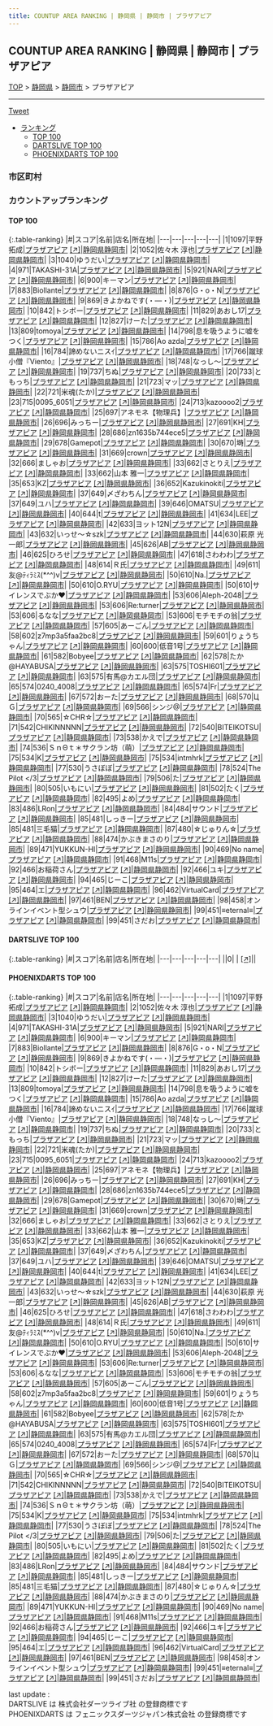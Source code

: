 ```yaml
---
title: COUNTUP AREA RANKING | 静岡県 | 静岡市 | プラザアピア
---
```

## COUNTUP AREA RANKING | 静岡県 | 静岡市 | プラザアピア

[TOP](/darts/rank/) > [静岡県](/darts/rank/静岡県/) > [静岡市](/darts/rank/静岡県/静岡市/) > プラザアピア

___

<a href="https://twitter.com/share?ref_src=twsrc%5Etfw" data-text="COUNTUP AREA RANKING | 静岡県静岡市プラザアピア" class="twitter-share-button" data-hashtags="DARTSLIVE,PHOENIXDARTS,darts,ダーツ" data-show-count="false">Tweet</a>

* [ランキング](#カウントアップランキング)
    * [TOP 100](#top-100)
    * [DARTSLIVE TOP 100](#dartslive-top-100)
    * [PHOENIXDARTS TOP 100](#phoenixdarts-top-100)

### 市区町村

<ul>

</ul>

### カウントアップランキング

#### TOP 100



{:.table-ranking}
|#|スコア|名前|店名|所在地|
|---|---|---|---|---|
|1|1097|<span class="rank-name-pd"><span class="pro-icon-pd"></span>平野 拓成</span>|<a href="/darts/rank/shops/78589.html">プラザアピア</a> <a href="https://vs.phoenixdarts.com/jp/shop/shopDetailInfo/s_78589?s_seq=78589">[↗]</a>|<a href="/darts/rank/静岡県/静岡市">静岡県静岡市</a>|
|2|1052|<span class="rank-name-pd"><span class="pro-icon-pd"></span>佐々木 淳也</span>|<a href="/darts/rank/shops/78589.html">プラザアピア</a> <a href="https://vs.phoenixdarts.com/jp/shop/shopDetailInfo/s_78589?s_seq=78589">[↗]</a>|<a href="/darts/rank/静岡県/静岡市">静岡県静岡市</a>|
|3|1040|<span class="rank-name-pd">ゆうだい</span>|<a href="/darts/rank/shops/78589.html">プラザアピア</a> <a href="https://vs.phoenixdarts.com/jp/shop/shopDetailInfo/s_78589?s_seq=78589">[↗]</a>|<a href="/darts/rank/静岡県/静岡市">静岡県静岡市</a>|
|4|971|<span class="rank-name-pd">TAKASHI-31A</span>|<a href="/darts/rank/shops/78589.html">プラザアピア</a> <a href="https://vs.phoenixdarts.com/jp/shop/shopDetailInfo/s_78589?s_seq=78589">[↗]</a>|<a href="/darts/rank/静岡県/静岡市">静岡県静岡市</a>|
|5|921|<span class="rank-name-pd">NARI</span>|<a href="/darts/rank/shops/78589.html">プラザアピア</a> <a href="https://vs.phoenixdarts.com/jp/shop/shopDetailInfo/s_78589?s_seq=78589">[↗]</a>|<a href="/darts/rank/静岡県/静岡市">静岡県静岡市</a>|
|6|900|<span class="rank-name-pd">キーマン</span>|<a href="/darts/rank/shops/78589.html">プラザアピア</a> <a href="https://vs.phoenixdarts.com/jp/shop/shopDetailInfo/s_78589?s_seq=78589">[↗]</a>|<a href="/darts/rank/静岡県/静岡市">静岡県静岡市</a>|
|7|883|<span class="rank-name-pd">Biollante</span>|<a href="/darts/rank/shops/78589.html">プラザアピア</a> <a href="https://vs.phoenixdarts.com/jp/shop/shopDetailInfo/s_78589?s_seq=78589">[↗]</a>|<a href="/darts/rank/静岡県/静岡市">静岡県静岡市</a>|
|8|876|<span class="rank-name-pd">G・o・N</span>|<a href="/darts/rank/shops/78589.html">プラザアピア</a> <a href="https://vs.phoenixdarts.com/jp/shop/shopDetailInfo/s_78589?s_seq=78589">[↗]</a>|<a href="/darts/rank/静岡県/静岡市">静岡県静岡市</a>|
|9|869|<span class="rank-name-pd">きよかねです(・―・)</span>|<a href="/darts/rank/shops/78589.html">プラザアピア</a> <a href="https://vs.phoenixdarts.com/jp/shop/shopDetailInfo/s_78589?s_seq=78589">[↗]</a>|<a href="/darts/rank/静岡県/静岡市">静岡県静岡市</a>|
|10|842|<span class="rank-name-pd">トシボー</span>|<a href="/darts/rank/shops/78589.html">プラザアピア</a> <a href="https://vs.phoenixdarts.com/jp/shop/shopDetailInfo/s_78589?s_seq=78589">[↗]</a>|<a href="/darts/rank/静岡県/静岡市">静岡県静岡市</a>|
|11|829|<span class="rank-name-pd">あおし17</span>|<a href="/darts/rank/shops/78589.html">プラザアピア</a> <a href="https://vs.phoenixdarts.com/jp/shop/shopDetailInfo/s_78589?s_seq=78589">[↗]</a>|<a href="/darts/rank/静岡県/静岡市">静岡県静岡市</a>|
|12|827|<span class="rank-name-pd">けーた</span>|<a href="/darts/rank/shops/78589.html">プラザアピア</a> <a href="https://vs.phoenixdarts.com/jp/shop/shopDetailInfo/s_78589?s_seq=78589">[↗]</a>|<a href="/darts/rank/静岡県/静岡市">静岡県静岡市</a>|
|13|809|<span class="rank-name-pd">tomoya</span>|<a href="/darts/rank/shops/78589.html">プラザアピア</a> <a href="https://vs.phoenixdarts.com/jp/shop/shopDetailInfo/s_78589?s_seq=78589">[↗]</a>|<a href="/darts/rank/静岡県/静岡市">静岡県静岡市</a>|
|14|798|<span class="rank-name-pd">息を吸うように嘘をつく</span>|<a href="/darts/rank/shops/78589.html">プラザアピア</a> <a href="https://vs.phoenixdarts.com/jp/shop/shopDetailInfo/s_78589?s_seq=78589">[↗]</a>|<a href="/darts/rank/静岡県/静岡市">静岡県静岡市</a>|
|15|786|<span class="rank-name-pd">Ao azda</span>|<a href="/darts/rank/shops/78589.html">プラザアピア</a> <a href="https://vs.phoenixdarts.com/jp/shop/shopDetailInfo/s_78589?s_seq=78589">[↗]</a>|<a href="/darts/rank/静岡県/静岡市">静岡県静岡市</a>|
|16|784|<span class="rank-name-pd">諦めないニスｲ</span>|<a href="/darts/rank/shops/78589.html">プラザアピア</a> <a href="https://vs.phoenixdarts.com/jp/shop/shopDetailInfo/s_78589?s_seq=78589">[↗]</a>|<a href="/darts/rank/静岡県/静岡市">静岡県静岡市</a>|
|17|766|<span class="rank-name-pd">蹴球小僧『Viento』</span>|<a href="/darts/rank/shops/78589.html">プラザアピア</a> <a href="https://vs.phoenixdarts.com/jp/shop/shopDetailInfo/s_78589?s_seq=78589">[↗]</a>|<a href="/darts/rank/静岡県/静岡市">静岡県静岡市</a>|
|18|748|<span class="rank-name-pd">なっし～</span>|<a href="/darts/rank/shops/78589.html">プラザアピア</a> <a href="https://vs.phoenixdarts.com/jp/shop/shopDetailInfo/s_78589?s_seq=78589">[↗]</a>|<a href="/darts/rank/静岡県/静岡市">静岡県静岡市</a>|
|19|737|<span class="rank-name-pd">ちぬ</span>|<a href="/darts/rank/shops/78589.html">プラザアピア</a> <a href="https://vs.phoenixdarts.com/jp/shop/shopDetailInfo/s_78589?s_seq=78589">[↗]</a>|<a href="/darts/rank/静岡県/静岡市">静岡県静岡市</a>|
|20|733|<span class="rank-name-pd">ともっち</span>|<a href="/darts/rank/shops/78589.html">プラザアピア</a> <a href="https://vs.phoenixdarts.com/jp/shop/shopDetailInfo/s_78589?s_seq=78589">[↗]</a>|<a href="/darts/rank/静岡県/静岡市">静岡県静岡市</a>|
|21|723|<span class="rank-name-pd">マッ</span>|<a href="/darts/rank/shops/78589.html">プラザアピア</a> <a href="https://vs.phoenixdarts.com/jp/shop/shopDetailInfo/s_78589?s_seq=78589">[↗]</a>|<a href="/darts/rank/静岡県/静岡市">静岡県静岡市</a>|
|22|721|<span class="rank-name-pd">米魂(たか)</span>|<a href="/darts/rank/shops/78589.html">プラザアピア</a> <a href="https://vs.phoenixdarts.com/jp/shop/shopDetailInfo/s_78589?s_seq=78589">[↗]</a>|<a href="/darts/rank/静岡県/静岡市">静岡県静岡市</a>|
|23|715|<span class="rank-name-pd">0095_6051</span>|<a href="/darts/rank/shops/78589.html">プラザアピア</a> <a href="https://vs.phoenixdarts.com/jp/shop/shopDetailInfo/s_78589?s_seq=78589">[↗]</a>|<a href="/darts/rank/静岡県/静岡市">静岡県静岡市</a>|
|24|713|<span class="rank-name-pd">kazoooo2</span>|<a href="/darts/rank/shops/78589.html">プラザアピア</a> <a href="https://vs.phoenixdarts.com/jp/shop/shopDetailInfo/s_78589?s_seq=78589">[↗]</a>|<a href="/darts/rank/静岡県/静岡市">静岡県静岡市</a>|
|25|697|<span class="rank-name-pd">アネモネ【物理兵】</span>|<a href="/darts/rank/shops/78589.html">プラザアピア</a> <a href="https://vs.phoenixdarts.com/jp/shop/shopDetailInfo/s_78589?s_seq=78589">[↗]</a>|<a href="/darts/rank/静岡県/静岡市">静岡県静岡市</a>|
|26|696|<span class="rank-name-pd">みっちー</span>|<a href="/darts/rank/shops/78589.html">プラザアピア</a> <a href="https://vs.phoenixdarts.com/jp/shop/shopDetailInfo/s_78589?s_seq=78589">[↗]</a>|<a href="/darts/rank/静岡県/静岡市">静岡県静岡市</a>|
|27|691|<span class="rank-name-pd">KH</span>|<a href="/darts/rank/shops/78589.html">プラザアピア</a> <a href="https://vs.phoenixdarts.com/jp/shop/shopDetailInfo/s_78589?s_seq=78589">[↗]</a>|<a href="/darts/rank/静岡県/静岡市">静岡県静岡市</a>|
|28|686|<span class="rank-name-pd">zn1635b744ece5</span>|<a href="/darts/rank/shops/78589.html">プラザアピア</a> <a href="https://vs.phoenixdarts.com/jp/shop/shopDetailInfo/s_78589?s_seq=78589">[↗]</a>|<a href="/darts/rank/静岡県/静岡市">静岡県静岡市</a>|
|29|678|<span class="rank-name-pd">Gamepot</span>|<a href="/darts/rank/shops/78589.html">プラザアピア</a> <a href="https://vs.phoenixdarts.com/jp/shop/shopDetailInfo/s_78589?s_seq=78589">[↗]</a>|<a href="/darts/rank/静岡県/静岡市">静岡県静岡市</a>|
|30|670|<span class="rank-name-pd">塒</span>|<a href="/darts/rank/shops/78589.html">プラザアピア</a> <a href="https://vs.phoenixdarts.com/jp/shop/shopDetailInfo/s_78589?s_seq=78589">[↗]</a>|<a href="/darts/rank/静岡県/静岡市">静岡県静岡市</a>|
|31|669|<span class="rank-name-pd">crown</span>|<a href="/darts/rank/shops/78589.html">プラザアピア</a> <a href="https://vs.phoenixdarts.com/jp/shop/shopDetailInfo/s_78589?s_seq=78589">[↗]</a>|<a href="/darts/rank/静岡県/静岡市">静岡県静岡市</a>|
|32|666|<span class="rank-name-pd">ましゃお</span>|<a href="/darts/rank/shops/78589.html">プラザアピア</a> <a href="https://vs.phoenixdarts.com/jp/shop/shopDetailInfo/s_78589?s_seq=78589">[↗]</a>|<a href="/darts/rank/静岡県/静岡市">静岡県静岡市</a>|
|33|662|<span class="rank-name-pd">さとりえ</span>|<a href="/darts/rank/shops/78589.html">プラザアピア</a> <a href="https://vs.phoenixdarts.com/jp/shop/shopDetailInfo/s_78589?s_seq=78589">[↗]</a>|<a href="/darts/rank/静岡県/静岡市">静岡県静岡市</a>|
|33|662|<span class="rank-name-pd">山本 雅一</span>|<a href="/darts/rank/shops/78589.html">プラザアピア</a> <a href="https://vs.phoenixdarts.com/jp/shop/shopDetailInfo/s_78589?s_seq=78589">[↗]</a>|<a href="/darts/rank/静岡県/静岡市">静岡県静岡市</a>|
|35|653|<span class="rank-name-pd">KZ</span>|<a href="/darts/rank/shops/78589.html">プラザアピア</a> <a href="https://vs.phoenixdarts.com/jp/shop/shopDetailInfo/s_78589?s_seq=78589">[↗]</a>|<a href="/darts/rank/静岡県/静岡市">静岡県静岡市</a>|
|36|652|<span class="rank-name-pd">Kazukinokiti</span>|<a href="/darts/rank/shops/78589.html">プラザアピア</a> <a href="https://vs.phoenixdarts.com/jp/shop/shopDetailInfo/s_78589?s_seq=78589">[↗]</a>|<a href="/darts/rank/静岡県/静岡市">静岡県静岡市</a>|
|37|649|<span class="rank-name-pd">〆ざわちん</span>|<a href="/darts/rank/shops/78589.html">プラザアピア</a> <a href="https://vs.phoenixdarts.com/jp/shop/shopDetailInfo/s_78589?s_seq=78589">[↗]</a>|<a href="/darts/rank/静岡県/静岡市">静岡県静岡市</a>|
|37|649|<span class="rank-name-pd">ユハ</span>|<a href="/darts/rank/shops/78589.html">プラザアピア</a> <a href="https://vs.phoenixdarts.com/jp/shop/shopDetailInfo/s_78589?s_seq=78589">[↗]</a>|<a href="/darts/rank/静岡県/静岡市">静岡県静岡市</a>|
|39|646|<span class="rank-name-pd">OMATSU</span>|<a href="/darts/rank/shops/78589.html">プラザアピア</a> <a href="https://vs.phoenixdarts.com/jp/shop/shopDetailInfo/s_78589?s_seq=78589">[↗]</a>|<a href="/darts/rank/静岡県/静岡市">静岡県静岡市</a>|
|40|644|<span class="rank-name-pd">t</span>|<a href="/darts/rank/shops/78589.html">プラザアピア</a> <a href="https://vs.phoenixdarts.com/jp/shop/shopDetailInfo/s_78589?s_seq=78589">[↗]</a>|<a href="/darts/rank/静岡県/静岡市">静岡県静岡市</a>|
|41|634|<span class="rank-name-pd">LEE</span>|<a href="/darts/rank/shops/78589.html">プラザアピア</a> <a href="https://vs.phoenixdarts.com/jp/shop/shopDetailInfo/s_78589?s_seq=78589">[↗]</a>|<a href="/darts/rank/静岡県/静岡市">静岡県静岡市</a>|
|42|633|<span class="rank-name-pd">ヨット12N</span>|<a href="/darts/rank/shops/78589.html">プラザアピア</a> <a href="https://vs.phoenixdarts.com/jp/shop/shopDetailInfo/s_78589?s_seq=78589">[↗]</a>|<a href="/darts/rank/静岡県/静岡市">静岡県静岡市</a>|
|43|632|<span class="rank-name-pd">いっせ～☆szk</span>|<a href="/darts/rank/shops/78589.html">プラザアピア</a> <a href="https://vs.phoenixdarts.com/jp/shop/shopDetailInfo/s_78589?s_seq=78589">[↗]</a>|<a href="/darts/rank/静岡県/静岡市">静岡県静岡市</a>|
|44|630|<span class="rank-name-pd"><span class="pro-icon-pd"></span>萩原 光一郎</span>|<a href="/darts/rank/shops/78589.html">プラザアピア</a> <a href="https://vs.phoenixdarts.com/jp/shop/shopDetailInfo/s_78589?s_seq=78589">[↗]</a>|<a href="/darts/rank/静岡県/静岡市">静岡県静岡市</a>|
|45|626|<span class="rank-name-pd">AB</span>|<a href="/darts/rank/shops/78589.html">プラザアピア</a> <a href="https://vs.phoenixdarts.com/jp/shop/shopDetailInfo/s_78589?s_seq=78589">[↗]</a>|<a href="/darts/rank/静岡県/静岡市">静岡県静岡市</a>|
|46|625|<span class="rank-name-pd">ひろせ</span>|<a href="/darts/rank/shops/78589.html">プラザアピア</a> <a href="https://vs.phoenixdarts.com/jp/shop/shopDetailInfo/s_78589?s_seq=78589">[↗]</a>|<a href="/darts/rank/静岡県/静岡市">静岡県静岡市</a>|
|47|618|<span class="rank-name-pd">さわわわ</span>|<a href="/darts/rank/shops/78589.html">プラザアピア</a> <a href="https://vs.phoenixdarts.com/jp/shop/shopDetailInfo/s_78589?s_seq=78589">[↗]</a>|<a href="/darts/rank/静岡県/静岡市">静岡県静岡市</a>|
|48|614|<span class="rank-name-pd">Ｒ氏</span>|<a href="/darts/rank/shops/78589.html">プラザアピア</a> <a href="https://vs.phoenixdarts.com/jp/shop/shopDetailInfo/s_78589?s_seq=78589">[↗]</a>|<a href="/darts/rank/静岡県/静岡市">静岡県静岡市</a>|
|49|611|<span class="rank-name-pd">友@ﾃｨﾗﾐｽ(*^^)v</span>|<a href="/darts/rank/shops/78589.html">プラザアピア</a> <a href="https://vs.phoenixdarts.com/jp/shop/shopDetailInfo/s_78589?s_seq=78589">[↗]</a>|<a href="/darts/rank/静岡県/静岡市">静岡県静岡市</a>|
|50|610|<span class="rank-name-pd">Na.</span>|<a href="/darts/rank/shops/78589.html">プラザアピア</a> <a href="https://vs.phoenixdarts.com/jp/shop/shopDetailInfo/s_78589?s_seq=78589">[↗]</a>|<a href="/darts/rank/静岡県/静岡市">静岡県静岡市</a>|
|50|610|<span class="rank-name-pd">O.RYU</span>|<a href="/darts/rank/shops/78589.html">プラザアピア</a> <a href="https://vs.phoenixdarts.com/jp/shop/shopDetailInfo/s_78589?s_seq=78589">[↗]</a>|<a href="/darts/rank/静岡県/静岡市">静岡県静岡市</a>|
|50|610|<span class="rank-name-pd">サイレンスでぶか♥️</span>|<a href="/darts/rank/shops/78589.html">プラザアピア</a> <a href="https://vs.phoenixdarts.com/jp/shop/shopDetailInfo/s_78589?s_seq=78589">[↗]</a>|<a href="/darts/rank/静岡県/静岡市">静岡県静岡市</a>|
|53|606|<span class="rank-name-pd">Aleph-2048</span>|<a href="/darts/rank/shops/78589.html">プラザアピア</a> <a href="https://vs.phoenixdarts.com/jp/shop/shopDetailInfo/s_78589?s_seq=78589">[↗]</a>|<a href="/darts/rank/静岡県/静岡市">静岡県静岡市</a>|
|53|606|<span class="rank-name-pd">Re:turner</span>|<a href="/darts/rank/shops/78589.html">プラザアピア</a> <a href="https://vs.phoenixdarts.com/jp/shop/shopDetailInfo/s_78589?s_seq=78589">[↗]</a>|<a href="/darts/rank/静岡県/静岡市">静岡県静岡市</a>|
|53|606|<span class="rank-name-pd">るなな</span>|<a href="/darts/rank/shops/78589.html">プラザアピア</a> <a href="https://vs.phoenixdarts.com/jp/shop/shopDetailInfo/s_78589?s_seq=78589">[↗]</a>|<a href="/darts/rank/静岡県/静岡市">静岡県静岡市</a>|
|53|606|<span class="rank-name-pd">モチモチの翁</span>|<a href="/darts/rank/shops/78589.html">プラザアピア</a> <a href="https://vs.phoenixdarts.com/jp/shop/shopDetailInfo/s_78589?s_seq=78589">[↗]</a>|<a href="/darts/rank/静岡県/静岡市">静岡県静岡市</a>|
|57|605|<span class="rank-name-pd">あーごん</span>|<a href="/darts/rank/shops/78589.html">プラザアピア</a> <a href="https://vs.phoenixdarts.com/jp/shop/shopDetailInfo/s_78589?s_seq=78589">[↗]</a>|<a href="/darts/rank/静岡県/静岡市">静岡県静岡市</a>|
|58|602|<span class="rank-name-pd">z7mp3a5faa2bc8</span>|<a href="/darts/rank/shops/78589.html">プラザアピア</a> <a href="https://vs.phoenixdarts.com/jp/shop/shopDetailInfo/s_78589?s_seq=78589">[↗]</a>|<a href="/darts/rank/静岡県/静岡市">静岡県静岡市</a>|
|59|601|<span class="rank-name-pd">りょうちゃん</span>|<a href="/darts/rank/shops/78589.html">プラザアピア</a> <a href="https://vs.phoenixdarts.com/jp/shop/shopDetailInfo/s_78589?s_seq=78589">[↗]</a>|<a href="/darts/rank/静岡県/静岡市">静岡県静岡市</a>|
|60|600|<span class="rank-name-pd">低音1号</span>|<a href="/darts/rank/shops/78589.html">プラザアピア</a> <a href="https://vs.phoenixdarts.com/jp/shop/shopDetailInfo/s_78589?s_seq=78589">[↗]</a>|<a href="/darts/rank/静岡県/静岡市">静岡県静岡市</a>|
|61|582|<span class="rank-name-pd">Bobyee</span>|<a href="/darts/rank/shops/78589.html">プラザアピア</a> <a href="https://vs.phoenixdarts.com/jp/shop/shopDetailInfo/s_78589?s_seq=78589">[↗]</a>|<a href="/darts/rank/静岡県/静岡市">静岡県静岡市</a>|
|62|578|<span class="rank-name-pd">たか@HAYABUSA</span>|<a href="/darts/rank/shops/78589.html">プラザアピア</a> <a href="https://vs.phoenixdarts.com/jp/shop/shopDetailInfo/s_78589?s_seq=78589">[↗]</a>|<a href="/darts/rank/静岡県/静岡市">静岡県静岡市</a>|
|63|575|<span class="rank-name-pd">TOSHI601</span>|<a href="/darts/rank/shops/78589.html">プラザアピア</a> <a href="https://vs.phoenixdarts.com/jp/shop/shopDetailInfo/s_78589?s_seq=78589">[↗]</a>|<a href="/darts/rank/静岡県/静岡市">静岡県静岡市</a>|
|63|575|<span class="rank-name-pd">有馬@カエル団</span>|<a href="/darts/rank/shops/78589.html">プラザアピア</a> <a href="https://vs.phoenixdarts.com/jp/shop/shopDetailInfo/s_78589?s_seq=78589">[↗]</a>|<a href="/darts/rank/静岡県/静岡市">静岡県静岡市</a>|
|65|574|<span class="rank-name-pd">0240_4008</span>|<a href="/darts/rank/shops/78589.html">プラザアピア</a> <a href="https://vs.phoenixdarts.com/jp/shop/shopDetailInfo/s_78589?s_seq=78589">[↗]</a>|<a href="/darts/rank/静岡県/静岡市">静岡県静岡市</a>|
|65|574|<span class="rank-name-pd">Fr</span>|<a href="/darts/rank/shops/78589.html">プラザアピア</a> <a href="https://vs.phoenixdarts.com/jp/shop/shopDetailInfo/s_78589?s_seq=78589">[↗]</a>|<a href="/darts/rank/静岡県/静岡市">静岡県静岡市</a>|
|67|572|<span class="rank-name-pd">おーた</span>|<a href="/darts/rank/shops/78589.html">プラザアピア</a> <a href="https://vs.phoenixdarts.com/jp/shop/shopDetailInfo/s_78589?s_seq=78589">[↗]</a>|<a href="/darts/rank/静岡県/静岡市">静岡県静岡市</a>|
|68|570|<span class="rank-name-pd">ЦＧ</span>|<a href="/darts/rank/shops/78589.html">プラザアピア</a> <a href="https://vs.phoenixdarts.com/jp/shop/shopDetailInfo/s_78589?s_seq=78589">[↗]</a>|<a href="/darts/rank/静岡県/静岡市">静岡県静岡市</a>|
|69|566|<span class="rank-name-pd">シンジ@</span>|<a href="/darts/rank/shops/78589.html">プラザアピア</a> <a href="https://vs.phoenixdarts.com/jp/shop/shopDetailInfo/s_78589?s_seq=78589">[↗]</a>|<a href="/darts/rank/静岡県/静岡市">静岡県静岡市</a>|
|70|565|<span class="rank-name-pd">☆CHR☆</span>|<a href="/darts/rank/shops/78589.html">プラザアピア</a> <a href="https://vs.phoenixdarts.com/jp/shop/shopDetailInfo/s_78589?s_seq=78589">[↗]</a>|<a href="/darts/rank/静岡県/静岡市">静岡県静岡市</a>|
|71|542|<span class="rank-name-pd">CHIKINNNNN</span>|<a href="/darts/rank/shops/78589.html">プラザアピア</a> <a href="https://vs.phoenixdarts.com/jp/shop/shopDetailInfo/s_78589?s_seq=78589">[↗]</a>|<a href="/darts/rank/静岡県/静岡市">静岡県静岡市</a>|
|72|540|<span class="rank-name-pd">BITEIKOTSU</span>|<a href="/darts/rank/shops/78589.html">プラザアピア</a> <a href="https://vs.phoenixdarts.com/jp/shop/shopDetailInfo/s_78589?s_seq=78589">[↗]</a>|<a href="/darts/rank/静岡県/静岡市">静岡県静岡市</a>|
|73|538|<span class="rank-name-pd">かえで</span>|<a href="/darts/rank/shops/78589.html">プラザアピア</a> <a href="https://vs.phoenixdarts.com/jp/shop/shopDetailInfo/s_78589?s_seq=78589">[↗]</a>|<a href="/darts/rank/静岡県/静岡市">静岡県静岡市</a>|
|74|536|<span class="rank-name-pd">ＳｎΘｔ＊サクラン坊（萌）</span>|<a href="/darts/rank/shops/78589.html">プラザアピア</a> <a href="https://vs.phoenixdarts.com/jp/shop/shopDetailInfo/s_78589?s_seq=78589">[↗]</a>|<a href="/darts/rank/静岡県/静岡市">静岡県静岡市</a>|
|75|534|<span class="rank-name-pd">K</span>|<a href="/darts/rank/shops/78589.html">プラザアピア</a> <a href="https://vs.phoenixdarts.com/jp/shop/shopDetailInfo/s_78589?s_seq=78589">[↗]</a>|<a href="/darts/rank/静岡県/静岡市">静岡県静岡市</a>|
|75|534|<span class="rank-name-pd">intmhrk</span>|<a href="/darts/rank/shops/78589.html">プラザアピア</a> <a href="https://vs.phoenixdarts.com/jp/shop/shopDetailInfo/s_78589?s_seq=78589">[↗]</a>|<a href="/darts/rank/静岡県/静岡市">静岡県静岡市</a>|
|77|530|<span class="rank-name-pd">うさぼぼ</span>|<a href="/darts/rank/shops/78589.html">プラザアピア</a> <a href="https://vs.phoenixdarts.com/jp/shop/shopDetailInfo/s_78589?s_seq=78589">[↗]</a>|<a href="/darts/rank/静岡県/静岡市">静岡県静岡市</a>|
|78|524|<span class="rank-name-pd">The Pilot &lt;/3</span>|<a href="/darts/rank/shops/78589.html">プラザアピア</a> <a href="https://vs.phoenixdarts.com/jp/shop/shopDetailInfo/s_78589?s_seq=78589">[↗]</a>|<a href="/darts/rank/静岡県/静岡市">静岡県静岡市</a>|
|79|506|<span class="rank-name-pd">た</span>|<a href="/darts/rank/shops/78589.html">プラザアピア</a> <a href="https://vs.phoenixdarts.com/jp/shop/shopDetailInfo/s_78589?s_seq=78589">[↗]</a>|<a href="/darts/rank/静岡県/静岡市">静岡県静岡市</a>|
|80|505|<span class="rank-name-pd">いもにい</span>|<a href="/darts/rank/shops/78589.html">プラザアピア</a> <a href="https://vs.phoenixdarts.com/jp/shop/shopDetailInfo/s_78589?s_seq=78589">[↗]</a>|<a href="/darts/rank/静岡県/静岡市">静岡県静岡市</a>|
|81|502|<span class="rank-name-pd">たく</span>|<a href="/darts/rank/shops/78589.html">プラザアピア</a> <a href="https://vs.phoenixdarts.com/jp/shop/shopDetailInfo/s_78589?s_seq=78589">[↗]</a>|<a href="/darts/rank/静岡県/静岡市">静岡県静岡市</a>|
|82|495|<span class="rank-name-pd">よめ</span>|<a href="/darts/rank/shops/78589.html">プラザアピア</a> <a href="https://vs.phoenixdarts.com/jp/shop/shopDetailInfo/s_78589?s_seq=78589">[↗]</a>|<a href="/darts/rank/静岡県/静岡市">静岡県静岡市</a>|
|83|486|<span class="rank-name-pd">LRon</span>|<a href="/darts/rank/shops/78589.html">プラザアピア</a> <a href="https://vs.phoenixdarts.com/jp/shop/shopDetailInfo/s_78589?s_seq=78589">[↗]</a>|<a href="/darts/rank/静岡県/静岡市">静岡県静岡市</a>|
|84|484|<span class="rank-name-pd">サウンド</span>|<a href="/darts/rank/shops/78589.html">プラザアピア</a> <a href="https://vs.phoenixdarts.com/jp/shop/shopDetailInfo/s_78589?s_seq=78589">[↗]</a>|<a href="/darts/rank/静岡県/静岡市">静岡県静岡市</a>|
|85|481|<span class="rank-name-pd">しっきー</span>|<a href="/darts/rank/shops/78589.html">プラザアピア</a> <a href="https://vs.phoenixdarts.com/jp/shop/shopDetailInfo/s_78589?s_seq=78589">[↗]</a>|<a href="/darts/rank/静岡県/静岡市">静岡県静岡市</a>|
|85|481|<span class="rank-name-pd">三毛猫</span>|<a href="/darts/rank/shops/78589.html">プラザアピア</a> <a href="https://vs.phoenixdarts.com/jp/shop/shopDetailInfo/s_78589?s_seq=78589">[↗]</a>|<a href="/darts/rank/静岡県/静岡市">静岡県静岡市</a>|
|87|480|<span class="rank-name-pd">☆じゅりん☆</span>|<a href="/darts/rank/shops/78589.html">プラザアピア</a> <a href="https://vs.phoenixdarts.com/jp/shop/shopDetailInfo/s_78589?s_seq=78589">[↗]</a>|<a href="/darts/rank/静岡県/静岡市">静岡県静岡市</a>|
|88|474|<span class="rank-name-pd">かぶきまさのり</span>|<a href="/darts/rank/shops/78589.html">プラザアピア</a> <a href="https://vs.phoenixdarts.com/jp/shop/shopDetailInfo/s_78589?s_seq=78589">[↗]</a>|<a href="/darts/rank/静岡県/静岡市">静岡県静岡市</a>|
|89|471|<span class="rank-name-pd">YUKKUN-HI</span>|<a href="/darts/rank/shops/78589.html">プラザアピア</a> <a href="https://vs.phoenixdarts.com/jp/shop/shopDetailInfo/s_78589?s_seq=78589">[↗]</a>|<a href="/darts/rank/静岡県/静岡市">静岡県静岡市</a>|
|90|469|<span class="rank-name-pd">No name</span>|<a href="/darts/rank/shops/78589.html">プラザアピア</a> <a href="https://vs.phoenixdarts.com/jp/shop/shopDetailInfo/s_78589?s_seq=78589">[↗]</a>|<a href="/darts/rank/静岡県/静岡市">静岡県静岡市</a>|
|91|468|<span class="rank-name-pd">M11s</span>|<a href="/darts/rank/shops/78589.html">プラザアピア</a> <a href="https://vs.phoenixdarts.com/jp/shop/shopDetailInfo/s_78589?s_seq=78589">[↗]</a>|<a href="/darts/rank/静岡県/静岡市">静岡県静岡市</a>|
|92|466|<span class="rank-name-pd">お稲荷さん</span>|<a href="/darts/rank/shops/78589.html">プラザアピア</a> <a href="https://vs.phoenixdarts.com/jp/shop/shopDetailInfo/s_78589?s_seq=78589">[↗]</a>|<a href="/darts/rank/静岡県/静岡市">静岡県静岡市</a>|
|92|466|<span class="rank-name-pd">ユキ</span>|<a href="/darts/rank/shops/78589.html">プラザアピア</a> <a href="https://vs.phoenixdarts.com/jp/shop/shopDetailInfo/s_78589?s_seq=78589">[↗]</a>|<a href="/darts/rank/静岡県/静岡市">静岡県静岡市</a>|
|94|465|<span class="rank-name-pd">じーこ</span>|<a href="/darts/rank/shops/78589.html">プラザアピア</a> <a href="https://vs.phoenixdarts.com/jp/shop/shopDetailInfo/s_78589?s_seq=78589">[↗]</a>|<a href="/darts/rank/静岡県/静岡市">静岡県静岡市</a>|
|95|464|<span class="rank-name-pd">エ</span>|<a href="/darts/rank/shops/78589.html">プラザアピア</a> <a href="https://vs.phoenixdarts.com/jp/shop/shopDetailInfo/s_78589?s_seq=78589">[↗]</a>|<a href="/darts/rank/静岡県/静岡市">静岡県静岡市</a>|
|96|462|<span class="rank-name-pd">VirtualCard</span>|<a href="/darts/rank/shops/78589.html">プラザアピア</a> <a href="https://vs.phoenixdarts.com/jp/shop/shopDetailInfo/s_78589?s_seq=78589">[↗]</a>|<a href="/darts/rank/静岡県/静岡市">静岡県静岡市</a>|
|97|461|<span class="rank-name-pd">BEN</span>|<a href="/darts/rank/shops/78589.html">プラザアピア</a> <a href="https://vs.phoenixdarts.com/jp/shop/shopDetailInfo/s_78589?s_seq=78589">[↗]</a>|<a href="/darts/rank/静岡県/静岡市">静岡県静岡市</a>|
|98|458|<span class="rank-name-pd">オンラインイベント型シュウ</span>|<a href="/darts/rank/shops/78589.html">プラザアピア</a> <a href="https://vs.phoenixdarts.com/jp/shop/shopDetailInfo/s_78589?s_seq=78589">[↗]</a>|<a href="/darts/rank/静岡県/静岡市">静岡県静岡市</a>|
|99|451|<span class="rank-name-pd">≡eternal≡</span>|<a href="/darts/rank/shops/78589.html">プラザアピア</a> <a href="https://vs.phoenixdarts.com/jp/shop/shopDetailInfo/s_78589?s_seq=78589">[↗]</a>|<a href="/darts/rank/静岡県/静岡市">静岡県静岡市</a>|
|99|451|<span class="rank-name-pd">さだお</span>|<a href="/darts/rank/shops/78589.html">プラザアピア</a> <a href="https://vs.phoenixdarts.com/jp/shop/shopDetailInfo/s_78589?s_seq=78589">[↗]</a>|<a href="/darts/rank/静岡県/静岡市">静岡県静岡市</a>|


#### DARTSLIVE TOP 100



{:.table-ranking}
|#|スコア|名前|店名|所在地|
|---|---|---|---|---|
||0|<span class="rank-name-dl"> </span>|<a href="/darts/rank/shops/.html"></a> <a href="">[↗]</a>|<a href="/darts/rank//"></a>|


#### PHOENIXDARTS TOP 100



{:.table-ranking}
|#|スコア|名前|店名|所在地|
|---|---|---|---|---|
|1|1097|<span class="rank-name-pd"><span class="pro-icon-pd"></span>平野 拓成</span>|<a href="/darts/rank/shops/78589.html">プラザアピア</a> <a href="https://vs.phoenixdarts.com/jp/shop/shopDetailInfo/s_78589?s_seq=78589">[↗]</a>|<a href="/darts/rank/静岡県/静岡市">静岡県静岡市</a>|
|2|1052|<span class="rank-name-pd"><span class="pro-icon-pd"></span>佐々木 淳也</span>|<a href="/darts/rank/shops/78589.html">プラザアピア</a> <a href="https://vs.phoenixdarts.com/jp/shop/shopDetailInfo/s_78589?s_seq=78589">[↗]</a>|<a href="/darts/rank/静岡県/静岡市">静岡県静岡市</a>|
|3|1040|<span class="rank-name-pd">ゆうだい</span>|<a href="/darts/rank/shops/78589.html">プラザアピア</a> <a href="https://vs.phoenixdarts.com/jp/shop/shopDetailInfo/s_78589?s_seq=78589">[↗]</a>|<a href="/darts/rank/静岡県/静岡市">静岡県静岡市</a>|
|4|971|<span class="rank-name-pd">TAKASHI-31A</span>|<a href="/darts/rank/shops/78589.html">プラザアピア</a> <a href="https://vs.phoenixdarts.com/jp/shop/shopDetailInfo/s_78589?s_seq=78589">[↗]</a>|<a href="/darts/rank/静岡県/静岡市">静岡県静岡市</a>|
|5|921|<span class="rank-name-pd">NARI</span>|<a href="/darts/rank/shops/78589.html">プラザアピア</a> <a href="https://vs.phoenixdarts.com/jp/shop/shopDetailInfo/s_78589?s_seq=78589">[↗]</a>|<a href="/darts/rank/静岡県/静岡市">静岡県静岡市</a>|
|6|900|<span class="rank-name-pd">キーマン</span>|<a href="/darts/rank/shops/78589.html">プラザアピア</a> <a href="https://vs.phoenixdarts.com/jp/shop/shopDetailInfo/s_78589?s_seq=78589">[↗]</a>|<a href="/darts/rank/静岡県/静岡市">静岡県静岡市</a>|
|7|883|<span class="rank-name-pd">Biollante</span>|<a href="/darts/rank/shops/78589.html">プラザアピア</a> <a href="https://vs.phoenixdarts.com/jp/shop/shopDetailInfo/s_78589?s_seq=78589">[↗]</a>|<a href="/darts/rank/静岡県/静岡市">静岡県静岡市</a>|
|8|876|<span class="rank-name-pd">G・o・N</span>|<a href="/darts/rank/shops/78589.html">プラザアピア</a> <a href="https://vs.phoenixdarts.com/jp/shop/shopDetailInfo/s_78589?s_seq=78589">[↗]</a>|<a href="/darts/rank/静岡県/静岡市">静岡県静岡市</a>|
|9|869|<span class="rank-name-pd">きよかねです(・―・)</span>|<a href="/darts/rank/shops/78589.html">プラザアピア</a> <a href="https://vs.phoenixdarts.com/jp/shop/shopDetailInfo/s_78589?s_seq=78589">[↗]</a>|<a href="/darts/rank/静岡県/静岡市">静岡県静岡市</a>|
|10|842|<span class="rank-name-pd">トシボー</span>|<a href="/darts/rank/shops/78589.html">プラザアピア</a> <a href="https://vs.phoenixdarts.com/jp/shop/shopDetailInfo/s_78589?s_seq=78589">[↗]</a>|<a href="/darts/rank/静岡県/静岡市">静岡県静岡市</a>|
|11|829|<span class="rank-name-pd">あおし17</span>|<a href="/darts/rank/shops/78589.html">プラザアピア</a> <a href="https://vs.phoenixdarts.com/jp/shop/shopDetailInfo/s_78589?s_seq=78589">[↗]</a>|<a href="/darts/rank/静岡県/静岡市">静岡県静岡市</a>|
|12|827|<span class="rank-name-pd">けーた</span>|<a href="/darts/rank/shops/78589.html">プラザアピア</a> <a href="https://vs.phoenixdarts.com/jp/shop/shopDetailInfo/s_78589?s_seq=78589">[↗]</a>|<a href="/darts/rank/静岡県/静岡市">静岡県静岡市</a>|
|13|809|<span class="rank-name-pd">tomoya</span>|<a href="/darts/rank/shops/78589.html">プラザアピア</a> <a href="https://vs.phoenixdarts.com/jp/shop/shopDetailInfo/s_78589?s_seq=78589">[↗]</a>|<a href="/darts/rank/静岡県/静岡市">静岡県静岡市</a>|
|14|798|<span class="rank-name-pd">息を吸うように嘘をつく</span>|<a href="/darts/rank/shops/78589.html">プラザアピア</a> <a href="https://vs.phoenixdarts.com/jp/shop/shopDetailInfo/s_78589?s_seq=78589">[↗]</a>|<a href="/darts/rank/静岡県/静岡市">静岡県静岡市</a>|
|15|786|<span class="rank-name-pd">Ao azda</span>|<a href="/darts/rank/shops/78589.html">プラザアピア</a> <a href="https://vs.phoenixdarts.com/jp/shop/shopDetailInfo/s_78589?s_seq=78589">[↗]</a>|<a href="/darts/rank/静岡県/静岡市">静岡県静岡市</a>|
|16|784|<span class="rank-name-pd">諦めないニスｲ</span>|<a href="/darts/rank/shops/78589.html">プラザアピア</a> <a href="https://vs.phoenixdarts.com/jp/shop/shopDetailInfo/s_78589?s_seq=78589">[↗]</a>|<a href="/darts/rank/静岡県/静岡市">静岡県静岡市</a>|
|17|766|<span class="rank-name-pd">蹴球小僧『Viento』</span>|<a href="/darts/rank/shops/78589.html">プラザアピア</a> <a href="https://vs.phoenixdarts.com/jp/shop/shopDetailInfo/s_78589?s_seq=78589">[↗]</a>|<a href="/darts/rank/静岡県/静岡市">静岡県静岡市</a>|
|18|748|<span class="rank-name-pd">なっし～</span>|<a href="/darts/rank/shops/78589.html">プラザアピア</a> <a href="https://vs.phoenixdarts.com/jp/shop/shopDetailInfo/s_78589?s_seq=78589">[↗]</a>|<a href="/darts/rank/静岡県/静岡市">静岡県静岡市</a>|
|19|737|<span class="rank-name-pd">ちぬ</span>|<a href="/darts/rank/shops/78589.html">プラザアピア</a> <a href="https://vs.phoenixdarts.com/jp/shop/shopDetailInfo/s_78589?s_seq=78589">[↗]</a>|<a href="/darts/rank/静岡県/静岡市">静岡県静岡市</a>|
|20|733|<span class="rank-name-pd">ともっち</span>|<a href="/darts/rank/shops/78589.html">プラザアピア</a> <a href="https://vs.phoenixdarts.com/jp/shop/shopDetailInfo/s_78589?s_seq=78589">[↗]</a>|<a href="/darts/rank/静岡県/静岡市">静岡県静岡市</a>|
|21|723|<span class="rank-name-pd">マッ</span>|<a href="/darts/rank/shops/78589.html">プラザアピア</a> <a href="https://vs.phoenixdarts.com/jp/shop/shopDetailInfo/s_78589?s_seq=78589">[↗]</a>|<a href="/darts/rank/静岡県/静岡市">静岡県静岡市</a>|
|22|721|<span class="rank-name-pd">米魂(たか)</span>|<a href="/darts/rank/shops/78589.html">プラザアピア</a> <a href="https://vs.phoenixdarts.com/jp/shop/shopDetailInfo/s_78589?s_seq=78589">[↗]</a>|<a href="/darts/rank/静岡県/静岡市">静岡県静岡市</a>|
|23|715|<span class="rank-name-pd">0095_6051</span>|<a href="/darts/rank/shops/78589.html">プラザアピア</a> <a href="https://vs.phoenixdarts.com/jp/shop/shopDetailInfo/s_78589?s_seq=78589">[↗]</a>|<a href="/darts/rank/静岡県/静岡市">静岡県静岡市</a>|
|24|713|<span class="rank-name-pd">kazoooo2</span>|<a href="/darts/rank/shops/78589.html">プラザアピア</a> <a href="https://vs.phoenixdarts.com/jp/shop/shopDetailInfo/s_78589?s_seq=78589">[↗]</a>|<a href="/darts/rank/静岡県/静岡市">静岡県静岡市</a>|
|25|697|<span class="rank-name-pd">アネモネ【物理兵】</span>|<a href="/darts/rank/shops/78589.html">プラザアピア</a> <a href="https://vs.phoenixdarts.com/jp/shop/shopDetailInfo/s_78589?s_seq=78589">[↗]</a>|<a href="/darts/rank/静岡県/静岡市">静岡県静岡市</a>|
|26|696|<span class="rank-name-pd">みっちー</span>|<a href="/darts/rank/shops/78589.html">プラザアピア</a> <a href="https://vs.phoenixdarts.com/jp/shop/shopDetailInfo/s_78589?s_seq=78589">[↗]</a>|<a href="/darts/rank/静岡県/静岡市">静岡県静岡市</a>|
|27|691|<span class="rank-name-pd">KH</span>|<a href="/darts/rank/shops/78589.html">プラザアピア</a> <a href="https://vs.phoenixdarts.com/jp/shop/shopDetailInfo/s_78589?s_seq=78589">[↗]</a>|<a href="/darts/rank/静岡県/静岡市">静岡県静岡市</a>|
|28|686|<span class="rank-name-pd">zn1635b744ece5</span>|<a href="/darts/rank/shops/78589.html">プラザアピア</a> <a href="https://vs.phoenixdarts.com/jp/shop/shopDetailInfo/s_78589?s_seq=78589">[↗]</a>|<a href="/darts/rank/静岡県/静岡市">静岡県静岡市</a>|
|29|678|<span class="rank-name-pd">Gamepot</span>|<a href="/darts/rank/shops/78589.html">プラザアピア</a> <a href="https://vs.phoenixdarts.com/jp/shop/shopDetailInfo/s_78589?s_seq=78589">[↗]</a>|<a href="/darts/rank/静岡県/静岡市">静岡県静岡市</a>|
|30|670|<span class="rank-name-pd">塒</span>|<a href="/darts/rank/shops/78589.html">プラザアピア</a> <a href="https://vs.phoenixdarts.com/jp/shop/shopDetailInfo/s_78589?s_seq=78589">[↗]</a>|<a href="/darts/rank/静岡県/静岡市">静岡県静岡市</a>|
|31|669|<span class="rank-name-pd">crown</span>|<a href="/darts/rank/shops/78589.html">プラザアピア</a> <a href="https://vs.phoenixdarts.com/jp/shop/shopDetailInfo/s_78589?s_seq=78589">[↗]</a>|<a href="/darts/rank/静岡県/静岡市">静岡県静岡市</a>|
|32|666|<span class="rank-name-pd">ましゃお</span>|<a href="/darts/rank/shops/78589.html">プラザアピア</a> <a href="https://vs.phoenixdarts.com/jp/shop/shopDetailInfo/s_78589?s_seq=78589">[↗]</a>|<a href="/darts/rank/静岡県/静岡市">静岡県静岡市</a>|
|33|662|<span class="rank-name-pd">さとりえ</span>|<a href="/darts/rank/shops/78589.html">プラザアピア</a> <a href="https://vs.phoenixdarts.com/jp/shop/shopDetailInfo/s_78589?s_seq=78589">[↗]</a>|<a href="/darts/rank/静岡県/静岡市">静岡県静岡市</a>|
|33|662|<span class="rank-name-pd">山本 雅一</span>|<a href="/darts/rank/shops/78589.html">プラザアピア</a> <a href="https://vs.phoenixdarts.com/jp/shop/shopDetailInfo/s_78589?s_seq=78589">[↗]</a>|<a href="/darts/rank/静岡県/静岡市">静岡県静岡市</a>|
|35|653|<span class="rank-name-pd">KZ</span>|<a href="/darts/rank/shops/78589.html">プラザアピア</a> <a href="https://vs.phoenixdarts.com/jp/shop/shopDetailInfo/s_78589?s_seq=78589">[↗]</a>|<a href="/darts/rank/静岡県/静岡市">静岡県静岡市</a>|
|36|652|<span class="rank-name-pd">Kazukinokiti</span>|<a href="/darts/rank/shops/78589.html">プラザアピア</a> <a href="https://vs.phoenixdarts.com/jp/shop/shopDetailInfo/s_78589?s_seq=78589">[↗]</a>|<a href="/darts/rank/静岡県/静岡市">静岡県静岡市</a>|
|37|649|<span class="rank-name-pd">〆ざわちん</span>|<a href="/darts/rank/shops/78589.html">プラザアピア</a> <a href="https://vs.phoenixdarts.com/jp/shop/shopDetailInfo/s_78589?s_seq=78589">[↗]</a>|<a href="/darts/rank/静岡県/静岡市">静岡県静岡市</a>|
|37|649|<span class="rank-name-pd">ユハ</span>|<a href="/darts/rank/shops/78589.html">プラザアピア</a> <a href="https://vs.phoenixdarts.com/jp/shop/shopDetailInfo/s_78589?s_seq=78589">[↗]</a>|<a href="/darts/rank/静岡県/静岡市">静岡県静岡市</a>|
|39|646|<span class="rank-name-pd">OMATSU</span>|<a href="/darts/rank/shops/78589.html">プラザアピア</a> <a href="https://vs.phoenixdarts.com/jp/shop/shopDetailInfo/s_78589?s_seq=78589">[↗]</a>|<a href="/darts/rank/静岡県/静岡市">静岡県静岡市</a>|
|40|644|<span class="rank-name-pd">t</span>|<a href="/darts/rank/shops/78589.html">プラザアピア</a> <a href="https://vs.phoenixdarts.com/jp/shop/shopDetailInfo/s_78589?s_seq=78589">[↗]</a>|<a href="/darts/rank/静岡県/静岡市">静岡県静岡市</a>|
|41|634|<span class="rank-name-pd">LEE</span>|<a href="/darts/rank/shops/78589.html">プラザアピア</a> <a href="https://vs.phoenixdarts.com/jp/shop/shopDetailInfo/s_78589?s_seq=78589">[↗]</a>|<a href="/darts/rank/静岡県/静岡市">静岡県静岡市</a>|
|42|633|<span class="rank-name-pd">ヨット12N</span>|<a href="/darts/rank/shops/78589.html">プラザアピア</a> <a href="https://vs.phoenixdarts.com/jp/shop/shopDetailInfo/s_78589?s_seq=78589">[↗]</a>|<a href="/darts/rank/静岡県/静岡市">静岡県静岡市</a>|
|43|632|<span class="rank-name-pd">いっせ～☆szk</span>|<a href="/darts/rank/shops/78589.html">プラザアピア</a> <a href="https://vs.phoenixdarts.com/jp/shop/shopDetailInfo/s_78589?s_seq=78589">[↗]</a>|<a href="/darts/rank/静岡県/静岡市">静岡県静岡市</a>|
|44|630|<span class="rank-name-pd"><span class="pro-icon-pd"></span>萩原 光一郎</span>|<a href="/darts/rank/shops/78589.html">プラザアピア</a> <a href="https://vs.phoenixdarts.com/jp/shop/shopDetailInfo/s_78589?s_seq=78589">[↗]</a>|<a href="/darts/rank/静岡県/静岡市">静岡県静岡市</a>|
|45|626|<span class="rank-name-pd">AB</span>|<a href="/darts/rank/shops/78589.html">プラザアピア</a> <a href="https://vs.phoenixdarts.com/jp/shop/shopDetailInfo/s_78589?s_seq=78589">[↗]</a>|<a href="/darts/rank/静岡県/静岡市">静岡県静岡市</a>|
|46|625|<span class="rank-name-pd">ひろせ</span>|<a href="/darts/rank/shops/78589.html">プラザアピア</a> <a href="https://vs.phoenixdarts.com/jp/shop/shopDetailInfo/s_78589?s_seq=78589">[↗]</a>|<a href="/darts/rank/静岡県/静岡市">静岡県静岡市</a>|
|47|618|<span class="rank-name-pd">さわわわ</span>|<a href="/darts/rank/shops/78589.html">プラザアピア</a> <a href="https://vs.phoenixdarts.com/jp/shop/shopDetailInfo/s_78589?s_seq=78589">[↗]</a>|<a href="/darts/rank/静岡県/静岡市">静岡県静岡市</a>|
|48|614|<span class="rank-name-pd">Ｒ氏</span>|<a href="/darts/rank/shops/78589.html">プラザアピア</a> <a href="https://vs.phoenixdarts.com/jp/shop/shopDetailInfo/s_78589?s_seq=78589">[↗]</a>|<a href="/darts/rank/静岡県/静岡市">静岡県静岡市</a>|
|49|611|<span class="rank-name-pd">友@ﾃｨﾗﾐｽ(*^^)v</span>|<a href="/darts/rank/shops/78589.html">プラザアピア</a> <a href="https://vs.phoenixdarts.com/jp/shop/shopDetailInfo/s_78589?s_seq=78589">[↗]</a>|<a href="/darts/rank/静岡県/静岡市">静岡県静岡市</a>|
|50|610|<span class="rank-name-pd">Na.</span>|<a href="/darts/rank/shops/78589.html">プラザアピア</a> <a href="https://vs.phoenixdarts.com/jp/shop/shopDetailInfo/s_78589?s_seq=78589">[↗]</a>|<a href="/darts/rank/静岡県/静岡市">静岡県静岡市</a>|
|50|610|<span class="rank-name-pd">O.RYU</span>|<a href="/darts/rank/shops/78589.html">プラザアピア</a> <a href="https://vs.phoenixdarts.com/jp/shop/shopDetailInfo/s_78589?s_seq=78589">[↗]</a>|<a href="/darts/rank/静岡県/静岡市">静岡県静岡市</a>|
|50|610|<span class="rank-name-pd">サイレンスでぶか♥️</span>|<a href="/darts/rank/shops/78589.html">プラザアピア</a> <a href="https://vs.phoenixdarts.com/jp/shop/shopDetailInfo/s_78589?s_seq=78589">[↗]</a>|<a href="/darts/rank/静岡県/静岡市">静岡県静岡市</a>|
|53|606|<span class="rank-name-pd">Aleph-2048</span>|<a href="/darts/rank/shops/78589.html">プラザアピア</a> <a href="https://vs.phoenixdarts.com/jp/shop/shopDetailInfo/s_78589?s_seq=78589">[↗]</a>|<a href="/darts/rank/静岡県/静岡市">静岡県静岡市</a>|
|53|606|<span class="rank-name-pd">Re:turner</span>|<a href="/darts/rank/shops/78589.html">プラザアピア</a> <a href="https://vs.phoenixdarts.com/jp/shop/shopDetailInfo/s_78589?s_seq=78589">[↗]</a>|<a href="/darts/rank/静岡県/静岡市">静岡県静岡市</a>|
|53|606|<span class="rank-name-pd">るなな</span>|<a href="/darts/rank/shops/78589.html">プラザアピア</a> <a href="https://vs.phoenixdarts.com/jp/shop/shopDetailInfo/s_78589?s_seq=78589">[↗]</a>|<a href="/darts/rank/静岡県/静岡市">静岡県静岡市</a>|
|53|606|<span class="rank-name-pd">モチモチの翁</span>|<a href="/darts/rank/shops/78589.html">プラザアピア</a> <a href="https://vs.phoenixdarts.com/jp/shop/shopDetailInfo/s_78589?s_seq=78589">[↗]</a>|<a href="/darts/rank/静岡県/静岡市">静岡県静岡市</a>|
|57|605|<span class="rank-name-pd">あーごん</span>|<a href="/darts/rank/shops/78589.html">プラザアピア</a> <a href="https://vs.phoenixdarts.com/jp/shop/shopDetailInfo/s_78589?s_seq=78589">[↗]</a>|<a href="/darts/rank/静岡県/静岡市">静岡県静岡市</a>|
|58|602|<span class="rank-name-pd">z7mp3a5faa2bc8</span>|<a href="/darts/rank/shops/78589.html">プラザアピア</a> <a href="https://vs.phoenixdarts.com/jp/shop/shopDetailInfo/s_78589?s_seq=78589">[↗]</a>|<a href="/darts/rank/静岡県/静岡市">静岡県静岡市</a>|
|59|601|<span class="rank-name-pd">りょうちゃん</span>|<a href="/darts/rank/shops/78589.html">プラザアピア</a> <a href="https://vs.phoenixdarts.com/jp/shop/shopDetailInfo/s_78589?s_seq=78589">[↗]</a>|<a href="/darts/rank/静岡県/静岡市">静岡県静岡市</a>|
|60|600|<span class="rank-name-pd">低音1号</span>|<a href="/darts/rank/shops/78589.html">プラザアピア</a> <a href="https://vs.phoenixdarts.com/jp/shop/shopDetailInfo/s_78589?s_seq=78589">[↗]</a>|<a href="/darts/rank/静岡県/静岡市">静岡県静岡市</a>|
|61|582|<span class="rank-name-pd">Bobyee</span>|<a href="/darts/rank/shops/78589.html">プラザアピア</a> <a href="https://vs.phoenixdarts.com/jp/shop/shopDetailInfo/s_78589?s_seq=78589">[↗]</a>|<a href="/darts/rank/静岡県/静岡市">静岡県静岡市</a>|
|62|578|<span class="rank-name-pd">たか@HAYABUSA</span>|<a href="/darts/rank/shops/78589.html">プラザアピア</a> <a href="https://vs.phoenixdarts.com/jp/shop/shopDetailInfo/s_78589?s_seq=78589">[↗]</a>|<a href="/darts/rank/静岡県/静岡市">静岡県静岡市</a>|
|63|575|<span class="rank-name-pd">TOSHI601</span>|<a href="/darts/rank/shops/78589.html">プラザアピア</a> <a href="https://vs.phoenixdarts.com/jp/shop/shopDetailInfo/s_78589?s_seq=78589">[↗]</a>|<a href="/darts/rank/静岡県/静岡市">静岡県静岡市</a>|
|63|575|<span class="rank-name-pd">有馬@カエル団</span>|<a href="/darts/rank/shops/78589.html">プラザアピア</a> <a href="https://vs.phoenixdarts.com/jp/shop/shopDetailInfo/s_78589?s_seq=78589">[↗]</a>|<a href="/darts/rank/静岡県/静岡市">静岡県静岡市</a>|
|65|574|<span class="rank-name-pd">0240_4008</span>|<a href="/darts/rank/shops/78589.html">プラザアピア</a> <a href="https://vs.phoenixdarts.com/jp/shop/shopDetailInfo/s_78589?s_seq=78589">[↗]</a>|<a href="/darts/rank/静岡県/静岡市">静岡県静岡市</a>|
|65|574|<span class="rank-name-pd">Fr</span>|<a href="/darts/rank/shops/78589.html">プラザアピア</a> <a href="https://vs.phoenixdarts.com/jp/shop/shopDetailInfo/s_78589?s_seq=78589">[↗]</a>|<a href="/darts/rank/静岡県/静岡市">静岡県静岡市</a>|
|67|572|<span class="rank-name-pd">おーた</span>|<a href="/darts/rank/shops/78589.html">プラザアピア</a> <a href="https://vs.phoenixdarts.com/jp/shop/shopDetailInfo/s_78589?s_seq=78589">[↗]</a>|<a href="/darts/rank/静岡県/静岡市">静岡県静岡市</a>|
|68|570|<span class="rank-name-pd">ЦＧ</span>|<a href="/darts/rank/shops/78589.html">プラザアピア</a> <a href="https://vs.phoenixdarts.com/jp/shop/shopDetailInfo/s_78589?s_seq=78589">[↗]</a>|<a href="/darts/rank/静岡県/静岡市">静岡県静岡市</a>|
|69|566|<span class="rank-name-pd">シンジ@</span>|<a href="/darts/rank/shops/78589.html">プラザアピア</a> <a href="https://vs.phoenixdarts.com/jp/shop/shopDetailInfo/s_78589?s_seq=78589">[↗]</a>|<a href="/darts/rank/静岡県/静岡市">静岡県静岡市</a>|
|70|565|<span class="rank-name-pd">☆CHR☆</span>|<a href="/darts/rank/shops/78589.html">プラザアピア</a> <a href="https://vs.phoenixdarts.com/jp/shop/shopDetailInfo/s_78589?s_seq=78589">[↗]</a>|<a href="/darts/rank/静岡県/静岡市">静岡県静岡市</a>|
|71|542|<span class="rank-name-pd">CHIKINNNNN</span>|<a href="/darts/rank/shops/78589.html">プラザアピア</a> <a href="https://vs.phoenixdarts.com/jp/shop/shopDetailInfo/s_78589?s_seq=78589">[↗]</a>|<a href="/darts/rank/静岡県/静岡市">静岡県静岡市</a>|
|72|540|<span class="rank-name-pd">BITEIKOTSU</span>|<a href="/darts/rank/shops/78589.html">プラザアピア</a> <a href="https://vs.phoenixdarts.com/jp/shop/shopDetailInfo/s_78589?s_seq=78589">[↗]</a>|<a href="/darts/rank/静岡県/静岡市">静岡県静岡市</a>|
|73|538|<span class="rank-name-pd">かえで</span>|<a href="/darts/rank/shops/78589.html">プラザアピア</a> <a href="https://vs.phoenixdarts.com/jp/shop/shopDetailInfo/s_78589?s_seq=78589">[↗]</a>|<a href="/darts/rank/静岡県/静岡市">静岡県静岡市</a>|
|74|536|<span class="rank-name-pd">ＳｎΘｔ＊サクラン坊（萌）</span>|<a href="/darts/rank/shops/78589.html">プラザアピア</a> <a href="https://vs.phoenixdarts.com/jp/shop/shopDetailInfo/s_78589?s_seq=78589">[↗]</a>|<a href="/darts/rank/静岡県/静岡市">静岡県静岡市</a>|
|75|534|<span class="rank-name-pd">K</span>|<a href="/darts/rank/shops/78589.html">プラザアピア</a> <a href="https://vs.phoenixdarts.com/jp/shop/shopDetailInfo/s_78589?s_seq=78589">[↗]</a>|<a href="/darts/rank/静岡県/静岡市">静岡県静岡市</a>|
|75|534|<span class="rank-name-pd">intmhrk</span>|<a href="/darts/rank/shops/78589.html">プラザアピア</a> <a href="https://vs.phoenixdarts.com/jp/shop/shopDetailInfo/s_78589?s_seq=78589">[↗]</a>|<a href="/darts/rank/静岡県/静岡市">静岡県静岡市</a>|
|77|530|<span class="rank-name-pd">うさぼぼ</span>|<a href="/darts/rank/shops/78589.html">プラザアピア</a> <a href="https://vs.phoenixdarts.com/jp/shop/shopDetailInfo/s_78589?s_seq=78589">[↗]</a>|<a href="/darts/rank/静岡県/静岡市">静岡県静岡市</a>|
|78|524|<span class="rank-name-pd">The Pilot &lt;/3</span>|<a href="/darts/rank/shops/78589.html">プラザアピア</a> <a href="https://vs.phoenixdarts.com/jp/shop/shopDetailInfo/s_78589?s_seq=78589">[↗]</a>|<a href="/darts/rank/静岡県/静岡市">静岡県静岡市</a>|
|79|506|<span class="rank-name-pd">た</span>|<a href="/darts/rank/shops/78589.html">プラザアピア</a> <a href="https://vs.phoenixdarts.com/jp/shop/shopDetailInfo/s_78589?s_seq=78589">[↗]</a>|<a href="/darts/rank/静岡県/静岡市">静岡県静岡市</a>|
|80|505|<span class="rank-name-pd">いもにい</span>|<a href="/darts/rank/shops/78589.html">プラザアピア</a> <a href="https://vs.phoenixdarts.com/jp/shop/shopDetailInfo/s_78589?s_seq=78589">[↗]</a>|<a href="/darts/rank/静岡県/静岡市">静岡県静岡市</a>|
|81|502|<span class="rank-name-pd">たく</span>|<a href="/darts/rank/shops/78589.html">プラザアピア</a> <a href="https://vs.phoenixdarts.com/jp/shop/shopDetailInfo/s_78589?s_seq=78589">[↗]</a>|<a href="/darts/rank/静岡県/静岡市">静岡県静岡市</a>|
|82|495|<span class="rank-name-pd">よめ</span>|<a href="/darts/rank/shops/78589.html">プラザアピア</a> <a href="https://vs.phoenixdarts.com/jp/shop/shopDetailInfo/s_78589?s_seq=78589">[↗]</a>|<a href="/darts/rank/静岡県/静岡市">静岡県静岡市</a>|
|83|486|<span class="rank-name-pd">LRon</span>|<a href="/darts/rank/shops/78589.html">プラザアピア</a> <a href="https://vs.phoenixdarts.com/jp/shop/shopDetailInfo/s_78589?s_seq=78589">[↗]</a>|<a href="/darts/rank/静岡県/静岡市">静岡県静岡市</a>|
|84|484|<span class="rank-name-pd">サウンド</span>|<a href="/darts/rank/shops/78589.html">プラザアピア</a> <a href="https://vs.phoenixdarts.com/jp/shop/shopDetailInfo/s_78589?s_seq=78589">[↗]</a>|<a href="/darts/rank/静岡県/静岡市">静岡県静岡市</a>|
|85|481|<span class="rank-name-pd">しっきー</span>|<a href="/darts/rank/shops/78589.html">プラザアピア</a> <a href="https://vs.phoenixdarts.com/jp/shop/shopDetailInfo/s_78589?s_seq=78589">[↗]</a>|<a href="/darts/rank/静岡県/静岡市">静岡県静岡市</a>|
|85|481|<span class="rank-name-pd">三毛猫</span>|<a href="/darts/rank/shops/78589.html">プラザアピア</a> <a href="https://vs.phoenixdarts.com/jp/shop/shopDetailInfo/s_78589?s_seq=78589">[↗]</a>|<a href="/darts/rank/静岡県/静岡市">静岡県静岡市</a>|
|87|480|<span class="rank-name-pd">☆じゅりん☆</span>|<a href="/darts/rank/shops/78589.html">プラザアピア</a> <a href="https://vs.phoenixdarts.com/jp/shop/shopDetailInfo/s_78589?s_seq=78589">[↗]</a>|<a href="/darts/rank/静岡県/静岡市">静岡県静岡市</a>|
|88|474|<span class="rank-name-pd">かぶきまさのり</span>|<a href="/darts/rank/shops/78589.html">プラザアピア</a> <a href="https://vs.phoenixdarts.com/jp/shop/shopDetailInfo/s_78589?s_seq=78589">[↗]</a>|<a href="/darts/rank/静岡県/静岡市">静岡県静岡市</a>|
|89|471|<span class="rank-name-pd">YUKKUN-HI</span>|<a href="/darts/rank/shops/78589.html">プラザアピア</a> <a href="https://vs.phoenixdarts.com/jp/shop/shopDetailInfo/s_78589?s_seq=78589">[↗]</a>|<a href="/darts/rank/静岡県/静岡市">静岡県静岡市</a>|
|90|469|<span class="rank-name-pd">No name</span>|<a href="/darts/rank/shops/78589.html">プラザアピア</a> <a href="https://vs.phoenixdarts.com/jp/shop/shopDetailInfo/s_78589?s_seq=78589">[↗]</a>|<a href="/darts/rank/静岡県/静岡市">静岡県静岡市</a>|
|91|468|<span class="rank-name-pd">M11s</span>|<a href="/darts/rank/shops/78589.html">プラザアピア</a> <a href="https://vs.phoenixdarts.com/jp/shop/shopDetailInfo/s_78589?s_seq=78589">[↗]</a>|<a href="/darts/rank/静岡県/静岡市">静岡県静岡市</a>|
|92|466|<span class="rank-name-pd">お稲荷さん</span>|<a href="/darts/rank/shops/78589.html">プラザアピア</a> <a href="https://vs.phoenixdarts.com/jp/shop/shopDetailInfo/s_78589?s_seq=78589">[↗]</a>|<a href="/darts/rank/静岡県/静岡市">静岡県静岡市</a>|
|92|466|<span class="rank-name-pd">ユキ</span>|<a href="/darts/rank/shops/78589.html">プラザアピア</a> <a href="https://vs.phoenixdarts.com/jp/shop/shopDetailInfo/s_78589?s_seq=78589">[↗]</a>|<a href="/darts/rank/静岡県/静岡市">静岡県静岡市</a>|
|94|465|<span class="rank-name-pd">じーこ</span>|<a href="/darts/rank/shops/78589.html">プラザアピア</a> <a href="https://vs.phoenixdarts.com/jp/shop/shopDetailInfo/s_78589?s_seq=78589">[↗]</a>|<a href="/darts/rank/静岡県/静岡市">静岡県静岡市</a>|
|95|464|<span class="rank-name-pd">エ</span>|<a href="/darts/rank/shops/78589.html">プラザアピア</a> <a href="https://vs.phoenixdarts.com/jp/shop/shopDetailInfo/s_78589?s_seq=78589">[↗]</a>|<a href="/darts/rank/静岡県/静岡市">静岡県静岡市</a>|
|96|462|<span class="rank-name-pd">VirtualCard</span>|<a href="/darts/rank/shops/78589.html">プラザアピア</a> <a href="https://vs.phoenixdarts.com/jp/shop/shopDetailInfo/s_78589?s_seq=78589">[↗]</a>|<a href="/darts/rank/静岡県/静岡市">静岡県静岡市</a>|
|97|461|<span class="rank-name-pd">BEN</span>|<a href="/darts/rank/shops/78589.html">プラザアピア</a> <a href="https://vs.phoenixdarts.com/jp/shop/shopDetailInfo/s_78589?s_seq=78589">[↗]</a>|<a href="/darts/rank/静岡県/静岡市">静岡県静岡市</a>|
|98|458|<span class="rank-name-pd">オンラインイベント型シュウ</span>|<a href="/darts/rank/shops/78589.html">プラザアピア</a> <a href="https://vs.phoenixdarts.com/jp/shop/shopDetailInfo/s_78589?s_seq=78589">[↗]</a>|<a href="/darts/rank/静岡県/静岡市">静岡県静岡市</a>|
|99|451|<span class="rank-name-pd">≡eternal≡</span>|<a href="/darts/rank/shops/78589.html">プラザアピア</a> <a href="https://vs.phoenixdarts.com/jp/shop/shopDetailInfo/s_78589?s_seq=78589">[↗]</a>|<a href="/darts/rank/静岡県/静岡市">静岡県静岡市</a>|
|99|451|<span class="rank-name-pd">さだお</span>|<a href="/darts/rank/shops/78589.html">プラザアピア</a> <a href="https://vs.phoenixdarts.com/jp/shop/shopDetailInfo/s_78589?s_seq=78589">[↗]</a>|<a href="/darts/rank/静岡県/静岡市">静岡県静岡市</a>|


<div class="footer border-top border-gray-light mt-5 pt-3 text-right text-gray">
    last update : <span style="font-weight: italic" id="foot_last_modified"></span><br />
    DARTSLIVE は 株式会社ダーツライブ社 の登録商標です<br />
    PHOENIXDARTS は フェニックスダーツジャパン株式会社 の登録商標です<br />
</div>

<script src="https://cdnjs.cloudflare.com/ajax/libs/jquery.tablesorter/2.31.3/js/jquery.tablesorter.min.js" integrity="sha512-qzgd5cYSZcosqpzpn7zF2ZId8f/8CHmFKZ8j7mU4OUXTNRd5g+ZHBPsgKEwoqxCtdQvExE5LprwwPAgoicguNg==" crossorigin="anonymous" referrerpolicy="no-referrer"></script>
<link rel="stylesheet" href="https://cdnjs.cloudflare.com/ajax/libs/jquery.tablesorter/2.31.3/css/theme.default.min.css" integrity="sha512-wghhOJkjQX0Lh3NSWvNKeZ0ZpNn+SPVXX1Qyc9OCaogADktxrBiBdKGDoqVUOyhStvMBmJQ8ZdMHiR3wuEq8+w==" crossorigin="anonymous" referrerpolicy="no-referrer" />
<script>
$(function() {
    $(".table-ranking").tablesorter({sortList:[[0, 0]]});
    $("#foot_last_modified").text(formatDate(new Date(document.lastModified), 'yyyy-MM-dd HH:mm:ss'));
});
</script>

<script async src="https://platform.twitter.com/widgets.js" charset="utf-8"></script>